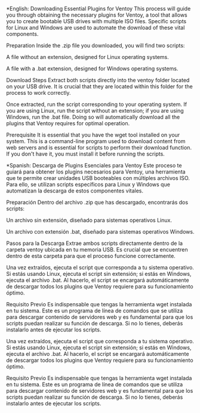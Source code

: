 *English:
Downloading Essential Plugins for Ventoy
This process will guide you through obtaining the necessary plugins for Ventoy, a tool that allows you to create bootable USB drives with multiple ISO files. Specific scripts for Linux and Windows are used to automate the download of these vital components.

Preparation
Inside the .zip file you downloaded, you will find two scripts:

A file without an extension, designed for Linux operating systems.

A file with a .bat extension, designed for Windows operating systems.

Download Steps
Extract both scripts directly into the ventoy folder located on your USB drive. It is crucial that they are located within this folder for the process to work correctly.

Once extracted, run the script corresponding to your operating system. If you are using Linux, run the script without an extension; if you are using Windows, run the .bat file. Doing so will automatically download all the plugins that Ventoy requires for optimal operation.

Prerequisite
It is essential that you have the wget tool installed on your system. This is a command-line program used to download content from web servers and is essential for scripts to perform their download function. If you don't have it, you must install it before running the scripts.

*Spanish:
Descarga de Plugins Esenciales para Ventoy
Este proceso te guiará para obtener los plugins necesarios para Ventoy, una herramienta que te permite crear unidades USB booteables con múltiples archivos ISO. Para ello, se utilizan scripts específicos para Linux y Windows que automatizan la descarga de estos componentes vitales.

Preparación
Dentro del archivo .zip que has descargado, encontrarás dos scripts:

Un archivo sin extensión, diseñado para sistemas operativos Linux.

Un archivo con extensión .bat, diseñado para sistemas operativos Windows.

Pasos para la Descarga
Extrae ambos scripts directamente dentro de la carpeta ventoy ubicada en tu memoria USB. Es crucial que se encuentren dentro de esta carpeta para que el proceso funcione correctamente.

Una vez extraídos, ejecuta el script que corresponda a tu sistema operativo. Si estás usando Linux, ejecuta el script sin extensión; si estás en Windows, ejecuta el archivo .bat. Al hacerlo, el script se encargará automáticamente de descargar todos los plugins que Ventoy requiere para su funcionamiento óptimo.

Requisito Previo
Es indispensable que tengas la herramienta wget instalada en tu sistema. Este es un programa de línea de comandos que se utiliza para descargar contenido de servidores web y es fundamental para que los scripts puedan realizar su función de descarga. Si no lo tienes, deberás instalarlo antes de ejecutar los scripts.

Una vez extraídos, ejecuta el script que corresponda a tu sistema operativo. Si estás usando Linux, ejecuta el script sin extensión; si estás en Windows, ejecuta el archivo .bat. Al hacerlo, el script se encargará automáticamente de descargar todos los plugins que Ventoy requiere para su funcionamiento óptimo.

Requisito Previo
Es indispensable que tengas la herramienta wget instalada en tu sistema. Este es un programa de línea de comandos que se utiliza para descargar contenido de servidores web y es fundamental para que los scripts puedan realizar su función de descarga. Si no lo tienes, deberás instalarlo antes de ejecutar los scripts.
